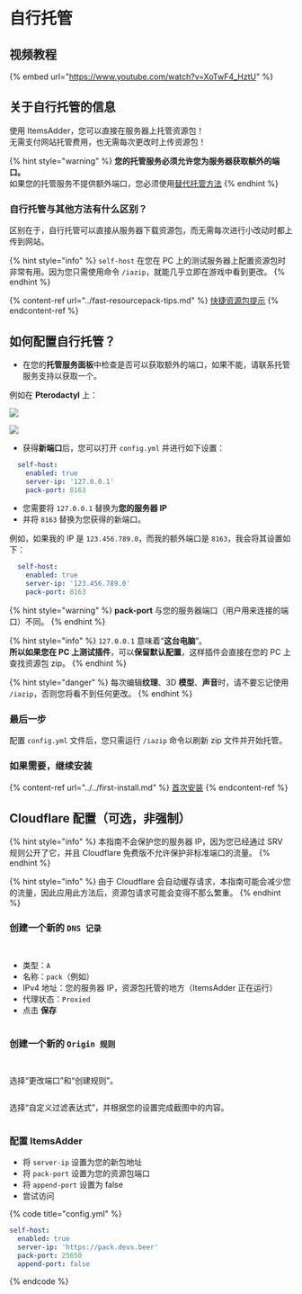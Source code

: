 # 自行托管

## 视频教程

{% embed url="https://www.youtube.com/watch?v=XoTwF4_HztU" %}

## 关于自行托管的信息

使用 ItemsAdder，您可以直接在服务器上托管资源包！\
无需支付网站托管费用，也无需每次更改时上传资源包！

{% hint style="warning" %}
**您的托管服务必须允许您为服务器获取额外的端口。**\
如果您的托管服务不提供额外端口，您必须使用[替代托管方法](./)
{% endhint %}

### 自行托管与其他方法有什么区别？

区别在于，自行托管可以直接从服务器下载资源包，而无需每次进行小改动时都上传到网站。

{% hint style="info" %}
`self-host` 在您在 PC 上的测试服务器上配置资源包时非常有用。因为您只需使用命令 `/iazip`，就能几乎立即在游戏中看到更改。
{% endhint %}

{% content-ref url="../fast-resourcepack-tips.md" %}
[快捷资源包提示](../fast-resourcepack-tips.md)
{% endcontent-ref %}

## 如何配置自行托管？

* 在您的**托管服务面板**中检查是否可以获取额外的端口，如果不能，请联系托管服务支持以获取一个。

例如在 **Pterodactyl** 上：

![](../../.gitbook/assets/image_\(104\).png)

![](../../.gitbook/assets/image_\(101\).png)

* 获得**新端口**后，您可以打开 `config.yml` 并进行如下设置：

```yaml
  self-host:
    enabled: true
    server-ip: '127.0.0.1'
    pack-port: 8163
```

* 您需要将 `127.0.0.1` 替换为**您的服务器 IP**
* 并将 `8163` 替换为您获得的新端口。

例如，如果我的 IP 是 `123.456.789.0`，而我的额外端口是 `8163`，我会将其设置如下：

```yaml
  self-host:
    enabled: true
    server-ip: '123.456.789.0'
    pack-port: 8163
```

{% hint style="warning" %}
**pack-port** 与您的服务器端口（用户用来连接的端口）不同。
{% endhint %}

{% hint style="info" %}
`127.0.0.1` 意味着“**这台电脑**”。\
**所以如果您在 PC 上测试插件**，可以**保留默认配置**，这样插件会直接在您的 PC 上查找资源包 zip。
{% endhint %}

{% hint style="danger" %}
每次编辑**纹理**、3D **模型**、**声音**时，请不要忘记使用 `/iazip`，否则您将看不到任何更改。
{% endhint %}

### 最后一步

配置 `config.yml` 文件后，您只需运行 `/iazip` 命令以刷新 zip 文件并开始托管。

### 如果需要，继续安装

{% content-ref url="../../first-install.md" %}
[首次安装](../../first-install.md)
{% endcontent-ref %}

## Cloudflare 配置（可选，非强制）

{% hint style="info" %}
本指南不会保护您的服务器 IP，因为您已经通过 SRV 规则公开了它，并且 Cloudflare 免费版不允许保护非标准端口的流量。
{% endhint %}

{% hint style="info" %}
由于 Cloudflare 会自动缓存请求，本指南可能会减少您的流量，因此应用此方法后，资源包请求可能会变得不那么繁重。
{% endhint %}

### 创建一个新的 `DNS 记录`

<figure><img src="../../.gitbook/assets/image (2) (1).png" alt=""><figcaption></figcaption></figure>

<figure><img src="../../.gitbook/assets/image (8).png" alt=""><figcaption></figcaption></figure>

* 类型：`A`
* 名称：`pack`（例如）
* IPv4 地址：您的服务器 IP，资源包托管的地方（ItemsAdder 正在运行）
* 代理状态：`Proxied`
* 点击 **保存**

<figure><img src="../../.gitbook/assets/image (4).png" alt=""><figcaption></figcaption></figure>

### 创建一个新的 `Origin 规则`

<figure><img src="../../.gitbook/assets/image (9).png" alt=""><figcaption></figcaption></figure>

<figure><img src="../../.gitbook/assets/image (1) (1) (1).png" alt=""><figcaption></figcaption></figure>

选择“更改端口”和“创建规则”。

<figure><img src="../../.gitbook/assets/image (5).png" alt=""><figcaption></figcaption></figure>

选择“自定义过滤表达式”，并根据您的设置完成截图中的内容。

<figure><img src="../../.gitbook/assets/image (10).png" alt=""><figcaption></figcaption></figure>

### 配置 ItemsAdder

* 将 `server-ip` 设置为您的新包地址
* 将 `pack-port` 设置为您的资源包端口
* 将 `append-port` 设置为 false
* 尝试访问

{% code title="config.yml" %}
```yml
self-host:
  enabled: true
  server-ip: 'https://pack.devs.beer'
  pack-port: 25650
  append-port: false
```
{% endcode %}
